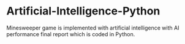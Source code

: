 # Artificial-Intelligence-Python
 Minesweeper game is implemented with artificial intelligence with AI performance final report which is coded in Python.
